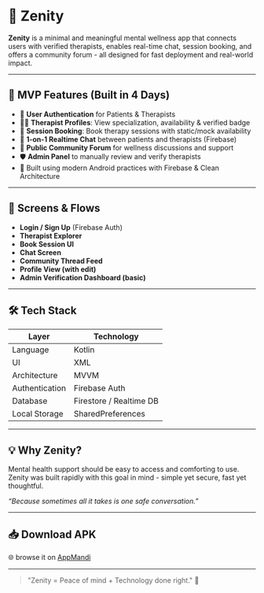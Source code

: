 # 🧘 Zenity

**Zenity** is a minimal and meaningful mental wellness app that connects users with verified therapists, enables real-time chat, session booking, and offers a community forum - all designed for fast deployment and real-world impact.

---

## 🌟 MVP Features (Built in 4 Days)

- 🔐 **User Authentication** for Patients & Therapists  
- 👩‍⚕️ **Therapist Profiles**: View specialization, availability & verified badge  
- 📅 **Session Booking**: Book therapy sessions with static/mock availability  
- 💬 **1-on-1 Realtime Chat** between patients and therapists (Firebase)  
- 🧵 **Public Community Forum** for wellness discussions and support  
- 🛡️ **Admin Panel** to manually review and verify therapists  
- 🧠 Built using modern Android practices with Firebase & Clean Architecture

---

## 📱 Screens & Flows

- **Login / Sign Up** (Firebase Auth)
- **Therapist Explorer**
- **Book Session UI**
- **Chat Screen**
- **Community Thread Feed**
- **Profile View (with edit)**
- **Admin Verification Dashboard (basic)**

---

## 🛠️ Tech Stack

| Layer            | Technology                      |
|------------------|---------------------------------|
| Language         | Kotlin                          |
| UI               | XML                             |
| Architecture     | MVVM                            |
| Authentication   | Firebase Auth                   |
| Database         | Firestore / Realtime DB         |
| Local Storage    | SharedPreferences               |

---
## 💡 Why Zenity?

Mental health support should be easy to access and comforting to use. Zenity was built rapidly with this goal in mind - simple yet secure, fast yet thoughtful.

_“Because sometimes all it takes is one safe conversation.”_

---

## 📥 Download APK

🌐 browse it on [AppMandi](https://ramoliyayug.github.io/appMandi/Zenity/zenity.html)

---

> "Zenity = Peace of mind + Technology done right." 🌱
